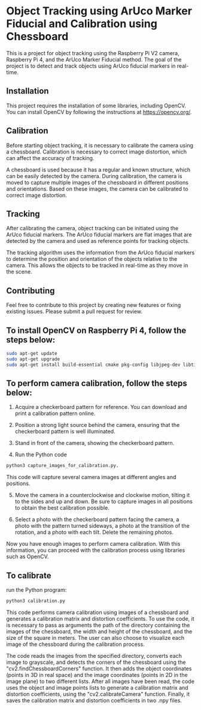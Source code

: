 # Object Tracking using ArUco Marker Fiducial and Calibration using Chessboard
This is a project for object tracking using the Raspberry Pi V2 camera, Raspberry Pi 4, and the ArUco Marker Fiducial method. The goal of the project is to detect and track objects using ArUco fiducial markers in real-time.

## Installation
This project requires the installation of some libraries, including OpenCV. You can install OpenCV by following the instructions at https://opencv.org/.

## Calibration
Before starting object tracking, it is necessary to calibrate the camera using a chessboard. Calibration is necessary to correct image distortion, which can affect the accuracy of tracking.

A chessboard is used because it has a regular and known structure, which can be easily detected by the camera. During calibration, the camera is moved to capture multiple images of the chessboard in different positions and orientations. Based on these images, the camera can be calibrated to correct image distortion.

## Tracking
After calibrating the camera, object tracking can be initiated using the ArUco fiducial markers. The ArUco fiducial markers are flat images that are detected by the camera and used as reference points for tracking objects.

The tracking algorithm uses the information from the ArUco fiducial markers to determine the position and orientation of the objects relative to the camera. This allows the objects to be tracked in real-time as they move in the scene.

## Contributing
Feel free to contribute to this project by creating new features or fixing existing issues. Please submit a pull request for review.


## To install OpenCV on Raspberry Pi 4, follow the steps below:
```bash
sudo apt-get update
sudo apt-get upgrade
sudo apt-get install build-essential cmake pkg-config libjpeg-dev libtiff5-dev libjasper-dev libpng-dev libavcodec-dev libavformat-dev libswscale-dev libv4l-dev libxvidcore-dev libx264-dev libfontconfig1-dev libcairo2-dev libgdk-pixbuf2.0-dev libpango1.0-dev libgtk2.0-dev libgtk-3-dev libatlas-base-dev gfortran libhdf5-dev libhdf5-serial-dev libhdf5-103 python3-pyqt5 python3-dev python3-pip python3-numpy python3-matplotlib python3-scipy python3-sklearn python3-skimage python3-pil python3-pandas python3-opencv
```

## To perform camera calibration, follow the steps below:

1. Acquire a checkerboard pattern for reference. You can download and print a calibration pattern online.

2. Position a strong light source behind the camera, ensuring that the checkerboard pattern is well illuminated.

3. Stand in front of the camera, showing the checkerboard pattern.

4. Run the Python code
```bash
python3 capture_images_for_calibration.py. 
```
This code will capture several camera images at different angles and positions.

5. Move the camera in a counterclockwise and clockwise motion, tilting it to the sides and up and down. Be sure to capture images in all positions to obtain the best calibration possible.

6. Select a photo with the checkerboard pattern facing the camera, a photo with the pattern turned sideways, a photo at the transition of the rotation, and a photo with each tilt. Delete the remaining photos.

Now you have enough images to perform camera calibration. With this information, you can proceed with the calibration process using libraries such as OpenCV.

## To calibrate
run the Python program:
```bash
python3 calibration.py 
```
This code performs camera calibration using images of a chessboard and generates a calibration matrix and distortion coefficients. To use the code, it is necessary to pass as arguments the path of the directory containing the images of the chessboard, the width and height of the chessboard, and the size of the square in meters. The user can also choose to visualize each image of the chessboard during the calibration process.

The code reads the images from the specified directory, converts each image to grayscale, and detects the corners of the chessboard using the "cv2.findChessboardCorners" function. It then adds the object coordinates (points in 3D in real space) and the image coordinates (points in 2D in the image plane) to two different lists. After all images have been read, the code uses the object and image points lists to generate a calibration matrix and distortion coefficients, using the "cv2.calibrateCamera" function. Finally, it saves the calibration matrix and distortion coefficients in two .npy files.